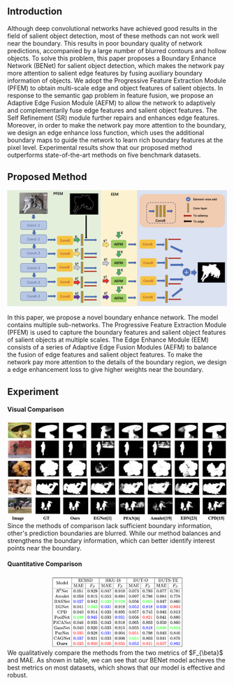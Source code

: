 ## Introduction
Although deep convolutional networks have achieved good results in the field of salient object detection, most of these methods can not work well near the boundary. This results in poor boundary quality of network predictions, accompanied by a large number of blurred contours and hollow objects. To solve this problem, this paper proposes a Boundary Enhance Network (BENet) for salient object detection, which makes the network pay more attention to salient edge features by fusing auxiliary boundary information of objects. We adopt the Progressive Feature Extraction Module (PFEM) to obtain multi-scale edge and object features of salient objects. In response to the semantic gap problem in feature fusion, we propose an Adaptive Edge Fusion Module (AEFM) to allow the network to adaptively and complementarily fuse edge features and salient object features. The Self Refinement (SR) module further repairs and enhances edge features. Moreover, in order to make the network pay more attention to the boundary, we design an edge enhance loss function, which uses the additional boundary maps to guide the network to learn rich boundary features at the pixel level. Experimental results show that our proposed method outperforms state-of-the-art methods on five benchmark datasets.

## Proposed Method

<div align="center">
  <img src="https://github.com/1291869157/BENet/blob/main/fig11.png">
</div>

In this paper, we propose a novel boundary enhance network. The model contains multiple sub-networks. The Progressive Feature Extraction Module (PFEM) is used to capture the boundary features and salient object features of salient objects at multiple scales. The Edge Enhance Module (EEM) consists of a series of Adaptive Edge Fusion Modules (AEFM) to balance the fusion of edge features and salient object features. To make the network pay more attention to the details of the boundary region, we design a edge enhancement loss to give higher weights near the boundary. 

## Experiment
#### Visual Comparison
<div align="center">
  <img src="https://github.com/1291869157/BENet/blob/main/fig12.png">
</div>
Since the methods of comparison lack sufficient boundary information, other's prediction boundaries are blurred. While our method balances and strengthens the boundary information, which can better identify interest points near the boundary.

#### Quantitative Comparison
<div align="center">
  <img src="https://github.com/1291869157/BENet/blob/main/fig13.jpg" width="60%">
</div>
We qualitatively compare the methods from the two metrics of $F_{\beta}$ and MAE. As shown in table, we can see that our BENet model achieves the best metrics on most datasets, which shows that our model is effective and robust.

